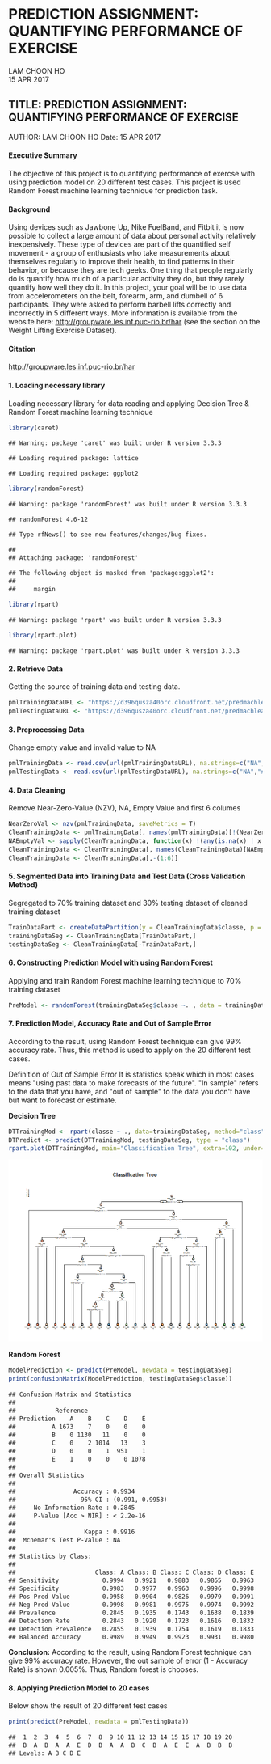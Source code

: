 # PREDICTION ASSIGNMENT: QUANTIFYING PERFORMANCE OF EXERCISE
LAM CHOON HO  
15 APR 2017  


## TITLE: PREDICTION ASSIGNMENT: QUANTIFYING PERFORMANCE OF EXERCISE
AUTHOR: LAM CHOON HO
Date: 15 APR 2017

#### Executive Summary
The objective of this project is to quantifying performance of exercse with using prediction model on 20 different test cases. This project is used Random Forest machine learning technique 
for prediction task.

#### Background
Using devices such as Jawbone Up, Nike FuelBand, and Fitbit it is now possible to collect a large amount of data about personal activity relatively inexpensively. These type of devices are part of the quantified self movement - a group of enthusiasts who take measurements about themselves regularly to improve their health, to find patterns in their behavior, or because they are tech geeks. One thing that people regularly do is quantify how much of a particular activity they do, but they rarely quantify how well they do it. In this project, your goal will be to use data from accelerometers on the belt, forearm, arm, and dumbell of 6 participants. They were asked to perform barbell lifts correctly and incorrectly in 5 different ways. More information is available from the website here: http://groupware.les.inf.puc-rio.br/har (see the section on the Weight Lifting Exercise Dataset).

#### Citation
http://groupware.les.inf.puc-rio.br/har

#### 1. Loading necessary library
Loading necessary library for data reading and applying Decision Tree & Random Forest machine learning technique

```r
library(caret)
```

```
## Warning: package 'caret' was built under R version 3.3.3
```

```
## Loading required package: lattice
```

```
## Loading required package: ggplot2
```

```r
library(randomForest)
```

```
## Warning: package 'randomForest' was built under R version 3.3.3
```

```
## randomForest 4.6-12
```

```
## Type rfNews() to see new features/changes/bug fixes.
```

```
## 
## Attaching package: 'randomForest'
```

```
## The following object is masked from 'package:ggplot2':
## 
##     margin
```

```r
library(rpart)
```

```
## Warning: package 'rpart' was built under R version 3.3.3
```

```r
library(rpart.plot)
```

```
## Warning: package 'rpart.plot' was built under R version 3.3.3
```

#### 2. Retrieve Data
Getting the source of training data and testing data.

```r
pmlTrainingDataURL <- "https://d396qusza40orc.cloudfront.net/predmachlearn/pml-training.csv"
pmlTestingDataURL <- "https://d396qusza40orc.cloudfront.net/predmachlearn/pml-testing.csv"
```

#### 3. Preprocessing Data
Change empty value and invalid value to NA

```r
pmlTrainingData <- read.csv(url(pmlTrainingDataURL), na.strings=c("NA","#DIV/0!",""))
pmlTestingData <- read.csv(url(pmlTestingDataURL), na.strings=c("NA","#DIV/0!",""))
```

#### 4. Data Cleaning
Remove Near-Zero-Value (NZV), NA, Empty Value and first 6 columes

```r
NearZeroVal <- nzv(pmlTrainingData, saveMetrics = T)
CleanTrainingData <- pmlTrainingData[, names(pmlTrainingData)[!(NearZeroVal[, 4])]]
NAEmptyVal <- sapply(CleanTrainingData, function(x) !(any(is.na(x) | x == "")))
CleanTrainingData <- CleanTrainingData[, names(CleanTrainingData)[NAEmptyVal]]
CleanTrainingData <- CleanTrainingData[,-(1:6)]
```

#### 5. Segmented Data into Training Data and Test Data (Cross Validation Method)
Segregated to 70% training dataset and 30% testing dataset of cleaned training dataset

```r
TrainDataPart <- createDataPartition(y = CleanTrainingData$classe, p = 0.7, list = FALSE)
trainingDataSeg <- CleanTrainingData[TrainDataPart,]
testingDataSeg <- CleanTrainingData[-TrainDataPart,]
```

#### 6. Constructing Prediction Model with using Random Forest
Applying and train Random Forest machine learning technique to 70% training dataset

```r
PreModel <- randomForest(trainingDataSeg$classe ~. , data = trainingDataSeg)
```

#### 7. Prediction Model, Accuracy Rate and Out of Sample Error
According to the result, using Random Forest technique can give 99% accuracy rate. Thus,
this method is used to apply on the 20 different test cases.

Definition of Out of Sample Error
It is statistics speak which in most cases means "using past data to make forecasts of the future". "In sample" refers to the data that you have, and "out of sample" to the data you don't have but want to forecast or estimate.

**Decision Tree**

```r
DTTrainingMod <- rpart(classe ~ ., data=trainingDataSeg, method="class")
DTPredict <- predict(DTTrainingMod, testingDataSeg, type = "class")
rpart.plot(DTTrainingMod, main="Classification Tree", extra=102, under=TRUE, faclen=0)
```

![](PredictionAssignment_files/figure-html/unnamed-chunk-7-1.png)<!-- -->

**Random Forest**

```r
ModelPrediction <- predict(PreModel, newdata = testingDataSeg)
print(confusionMatrix(ModelPrediction, testingDataSeg$classe))
```

```
## Confusion Matrix and Statistics
## 
##           Reference
## Prediction    A    B    C    D    E
##          A 1673    7    0    0    0
##          B    0 1130   11    0    0
##          C    0    2 1014   13    3
##          D    0    0    1  951    1
##          E    1    0    0    0 1078
## 
## Overall Statistics
##                                          
##                Accuracy : 0.9934         
##                  95% CI : (0.991, 0.9953)
##     No Information Rate : 0.2845         
##     P-Value [Acc > NIR] : < 2.2e-16      
##                                          
##                   Kappa : 0.9916         
##  Mcnemar's Test P-Value : NA             
## 
## Statistics by Class:
## 
##                      Class: A Class: B Class: C Class: D Class: E
## Sensitivity            0.9994   0.9921   0.9883   0.9865   0.9963
## Specificity            0.9983   0.9977   0.9963   0.9996   0.9998
## Pos Pred Value         0.9958   0.9904   0.9826   0.9979   0.9991
## Neg Pred Value         0.9998   0.9981   0.9975   0.9974   0.9992
## Prevalence             0.2845   0.1935   0.1743   0.1638   0.1839
## Detection Rate         0.2843   0.1920   0.1723   0.1616   0.1832
## Detection Prevalence   0.2855   0.1939   0.1754   0.1619   0.1833
## Balanced Accuracy      0.9989   0.9949   0.9923   0.9931   0.9980
```

**Conclusion:**
According to the result, using Random Forest technique can give 99% accuracy rate. However, the out sample of error (1 - Accuracy Rate) is shown 0.005%. Thus, Random forest is chooses.

#### 8. Applying Prediction Model to 20 cases
Below show the result of 20 different test cases

```r
print(predict(PreModel, newdata = pmlTestingData))
```

```
##  1  2  3  4  5  6  7  8  9 10 11 12 13 14 15 16 17 18 19 20 
##  B  A  B  A  A  E  D  B  A  A  B  C  B  A  E  E  A  B  B  B 
## Levels: A B C D E
```
